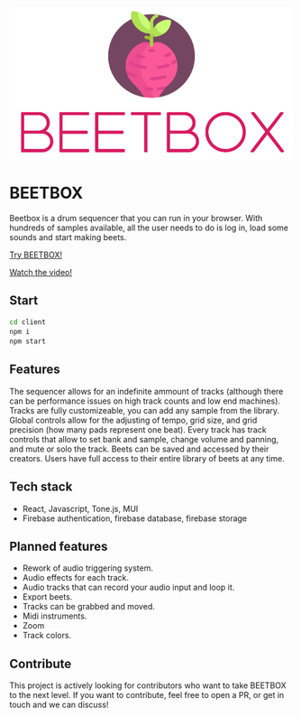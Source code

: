 ![LOGO](https://github.com/JackBlakeston/BEETBOX/blob/main/client/src/assets/images/BEETBOX_LOGO.png)

# BEETBOX
Beetbox is a drum sequencer that you can run in your browser. 
With hundreds of samples available, all the user needs to do is log in, load some sounds and start making beets.

[Try BEETBOX!](https://beetbox.netlify.app/)

[Watch the video!](https://www.youtube.com/watch?v=e780VrMg_1k&ab_channel=JackBlakeston)

## Start

```bash
cd client
npm i
npm start
````

## Features

The sequencer allows for an indefinite ammount of tracks (although there can be performance issues on high track counts and low end machines).
Tracks are fully customizeable, you can add any sample from the library.
Global controls allow for the adjusting of tempo, grid size, and grid precision (how many pads represent one beat).
Every track has track controls that allow to set bank and sample, change volume and panning, and mute or solo the track.
Beets can be saved and accessed by their creators. Users have full access to their entire library of beets at any time.

## Tech stack

- React, Javascript, Tone.js, MUI
- Firebase authentication, firebase database, firebase storage

## Planned features

- Rework of audio triggering system.
- Audio effects for each track.
- Audio tracks that can record your audio input and loop it.
- Export beets.
- Tracks can be grabbed and moved. 
- Midi instruments.
- Zoom
- Track colors.

## Contribute

This project is actively looking for contributors who want to take BEETBOX to the next level. If you want to contribute, feel free to open a PR, or get in touch and we can discuss!
